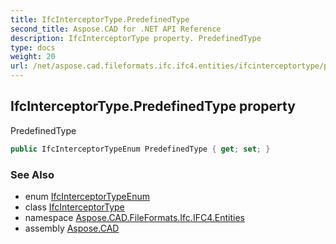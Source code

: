 ```yaml
---
title: IfcInterceptorType.PredefinedType
second_title: Aspose.CAD for .NET API Reference
description: IfcInterceptorType property. PredefinedType
type: docs
weight: 20
url: /net/aspose.cad.fileformats.ifc.ifc4.entities/ifcinterceptortype/predefinedtype/
---
```

## IfcInterceptorType.PredefinedType property

PredefinedType

```csharp
public IfcInterceptorTypeEnum PredefinedType { get; set; }
```

### See Also

* enum [IfcInterceptorTypeEnum](../../../aspose.cad.fileformats.ifc.ifc4.types/ifcinterceptortypeenum/)
* class [IfcInterceptorType](../)
* namespace [Aspose.CAD.FileFormats.Ifc.IFC4.Entities](../../ifcinterceptortype/)
* assembly [Aspose.CAD](../../../)


